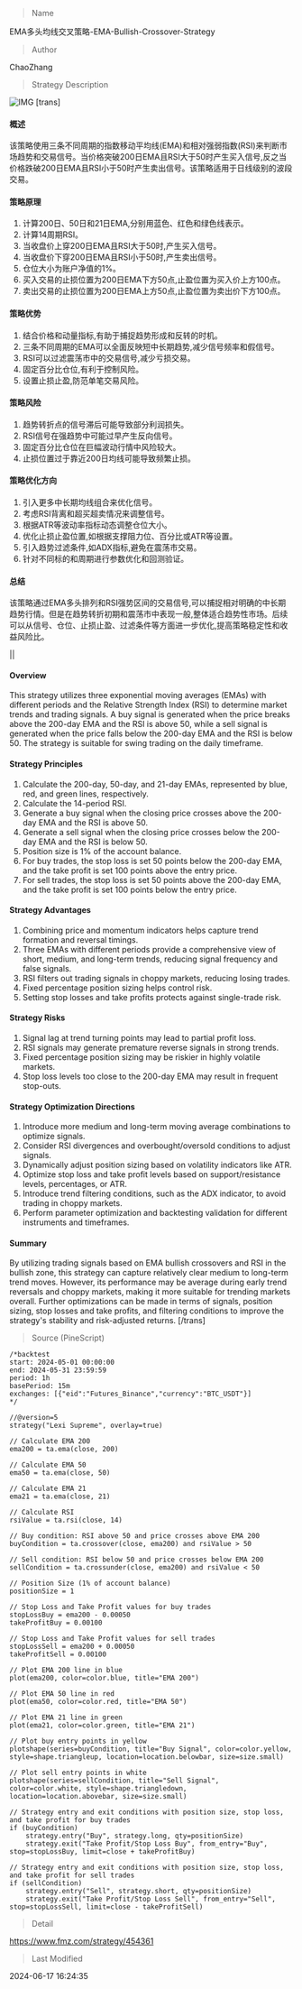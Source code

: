 
> Name

EMA多头均线交叉策略-EMA-Bullish-Crossover-Strategy

> Author

ChaoZhang

> Strategy Description

![IMG](https://www.fmz.com/upload/asset/1b08e83a41b482da2fa.png)
[trans]
#### 概述
该策略使用三条不同周期的指数移动平均线(EMA)和相对强弱指数(RSI)来判断市场趋势和交易信号。当价格突破200日EMA且RSI大于50时产生买入信号,反之当价格跌破200日EMA且RSI小于50时产生卖出信号。该策略适用于日线级别的波段交易。

#### 策略原理
1. 计算200日、50日和21日EMA,分别用蓝色、红色和绿色线表示。
2. 计算14周期RSI。
3. 当收盘价上穿200日EMA且RSI大于50时,产生买入信号。
4. 当收盘价下穿200日EMA且RSI小于50时,产生卖出信号。
5. 仓位大小为账户净值的1%。
6. 买入交易的止损位置为200日EMA下方50点,止盈位置为买入价上方100点。
7. 卖出交易的止损位置为200日EMA上方50点,止盈位置为卖出价下方100点。

#### 策略优势
1. 结合价格和动量指标,有助于捕捉趋势形成和反转的时机。
2. 三条不同周期的EMA可以全面反映短中长期趋势,减少信号频率和假信号。
3. RSI可以过滤震荡市中的交易信号,减少亏损交易。
4. 固定百分比仓位,有利于控制风险。
5. 设置止损止盈,防范单笔交易风险。

#### 策略风险
1. 趋势转折点的信号滞后可能导致部分利润损失。
2. RSI信号在强趋势中可能过早产生反向信号。
3. 固定百分比仓位在巨幅波动行情中风险较大。
4. 止损位置过于靠近200日均线可能导致频繁止损。

#### 策略优化方向
1. 引入更多中长期均线组合来优化信号。
2. 考虑RSI背离和超买超卖情况来调整信号。
3. 根据ATR等波动率指标动态调整仓位大小。
4. 优化止损止盈位置,如根据支撑阻力位、百分比或ATR等设置。
5. 引入趋势过滤条件,如ADX指标,避免在震荡市交易。
6. 针对不同标的和周期进行参数优化和回测验证。

#### 总结
该策略通过EMA多头排列和RSI强势区间的交易信号,可以捕捉相对明确的中长期趋势行情。但是在趋势转折初期和震荡市中表现一般,整体适合趋势性市场。后续可以从信号、仓位、止损止盈、过滤条件等方面进一步优化,提高策略稳定性和收益风险比。

|| 

#### Overview
This strategy utilizes three exponential moving averages (EMAs) with different periods and the Relative Strength Index (RSI) to determine market trends and trading signals. A buy signal is generated when the price breaks above the 200-day EMA and the RSI is above 50, while a sell signal is generated when the price falls below the 200-day EMA and the RSI is below 50. The strategy is suitable for swing trading on the daily timeframe.

#### Strategy Principles
1. Calculate the 200-day, 50-day, and 21-day EMAs, represented by blue, red, and green lines, respectively.
2. Calculate the 14-period RSI.
3. Generate a buy signal when the closing price crosses above the 200-day EMA and the RSI is above 50.
4. Generate a sell signal when the closing price crosses below the 200-day EMA and the RSI is below 50.
5. Position size is 1% of the account balance.
6. For buy trades, the stop loss is set 50 points below the 200-day EMA, and the take profit is set 100 points above the entry price.
7. For sell trades, the stop loss is set 50 points above the 200-day EMA, and the take profit is set 100 points below the entry price.

#### Strategy Advantages
1. Combining price and momentum indicators helps capture trend formation and reversal timings.
2. Three EMAs with different periods provide a comprehensive view of short, medium, and long-term trends, reducing signal frequency and false signals.
3. RSI filters out trading signals in choppy markets, reducing losing trades.
4. Fixed percentage position sizing helps control risk.
5. Setting stop losses and take profits protects against single-trade risk.

#### Strategy Risks
1. Signal lag at trend turning points may lead to partial profit loss.
2. RSI signals may generate premature reverse signals in strong trends.
3. Fixed percentage position sizing may be riskier in highly volatile markets.
4. Stop loss levels too close to the 200-day EMA may result in frequent stop-outs.

#### Strategy Optimization Directions
1. Introduce more medium and long-term moving average combinations to optimize signals.
2. Consider RSI divergences and overbought/oversold conditions to adjust signals.
3. Dynamically adjust position sizing based on volatility indicators like ATR.
4. Optimize stop loss and take profit levels based on support/resistance levels, percentages, or ATR.
5. Introduce trend filtering conditions, such as the ADX indicator, to avoid trading in choppy markets.
6. Perform parameter optimization and backtesting validation for different instruments and timeframes.

#### Summary
By utilizing trading signals based on EMA bullish crossovers and RSI in the bullish zone, this strategy can capture relatively clear medium to long-term trend moves. However, its performance may be average during early trend reversals and choppy markets, making it more suitable for trending markets overall. Further optimizations can be made in terms of signals, position sizing, stop losses and take profits, and filtering conditions to improve the strategy's stability and risk-adjusted returns.
[/trans]



> Source (PineScript)

``` pinescript
/*backtest
start: 2024-05-01 00:00:00
end: 2024-05-31 23:59:59
period: 1h
basePeriod: 15m
exchanges: [{"eid":"Futures_Binance","currency":"BTC_USDT"}]
*/

//@version=5
strategy("Lexi Supreme", overlay=true)

// Calculate EMA 200
ema200 = ta.ema(close, 200)

// Calculate EMA 50
ema50 = ta.ema(close, 50)

// Calculate EMA 21
ema21 = ta.ema(close, 21)

// Calculate RSI
rsiValue = ta.rsi(close, 14)

// Buy condition: RSI above 50 and price crosses above EMA 200
buyCondition = ta.crossover(close, ema200) and rsiValue > 50

// Sell condition: RSI below 50 and price crosses below EMA 200
sellCondition = ta.crossunder(close, ema200) and rsiValue < 50

// Position Size (1% of account balance)
positionSize = 1

// Stop Loss and Take Profit values for buy trades
stopLossBuy = ema200 - 0.00050
takeProfitBuy = 0.00100

// Stop Loss and Take Profit values for sell trades
stopLossSell = ema200 + 0.00050
takeProfitSell = 0.00100

// Plot EMA 200 line in blue
plot(ema200, color=color.blue, title="EMA 200")

// Plot EMA 50 line in red
plot(ema50, color=color.red, title="EMA 50")

// Plot EMA 21 line in green
plot(ema21, color=color.green, title="EMA 21")

// Plot buy entry points in yellow
plotshape(series=buyCondition, title="Buy Signal", color=color.yellow, style=shape.triangleup, location=location.belowbar, size=size.small)

// Plot sell entry points in white
plotshape(series=sellCondition, title="Sell Signal", color=color.white, style=shape.triangledown, location=location.abovebar, size=size.small)

// Strategy entry and exit conditions with position size, stop loss, and take profit for buy trades
if (buyCondition)
    strategy.entry("Buy", strategy.long, qty=positionSize)
    strategy.exit("Take Profit/Stop Loss Buy", from_entry="Buy", stop=stopLossBuy, limit=close + takeProfitBuy)

// Strategy entry and exit conditions with position size, stop loss, and take profit for sell trades
if (sellCondition)
    strategy.entry("Sell", strategy.short, qty=positionSize)
    strategy.exit("Take Profit/Stop Loss Sell", from_entry="Sell", stop=stopLossSell, limit=close - takeProfitSell)

```

> Detail

https://www.fmz.com/strategy/454361

> Last Modified

2024-06-17 16:24:35
